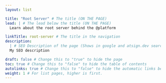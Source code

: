 ```yaml
---
layout: list

title: "Root Server" # The title (ON THE PAGE)
lead: | # The lead below the title (ON THE PAGE)
  Learn about the root server behind the @platform

linkTitle: root-server # The title in the navigation
description:
  | # SEO Description of the page (Shows in google and atsign.dev search)
  My SEO description

draft: false # Change this to "true" to hide the page
toc: true # Change this to "false" to hide the table of contents
autolinks: true # Change this to "false" to hide the automatic links below your content
weight: 1 # For list pages, higher is first.
---
```

